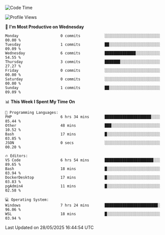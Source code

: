 <!--START_SECTION:waka-->
![Code Time](http://img.shields.io/badge/Code%20Time-5%2C030%20hrs%2055%20mins-blue)

![Profile Views](http://img.shields.io/badge/Profile%20Views-2-blue)

📅 **I'm Most Productive on Wednesday** 

```text
Monday                   0 commits           ░░░░░░░░░░░░░░░░░░░░░░░░░   00.00 % 
Tuesday                  1 commits           ██░░░░░░░░░░░░░░░░░░░░░░░   09.09 % 
Wednesday                6 commits           ██████████████░░░░░░░░░░░   54.55 % 
Thursday                 3 commits           ███████░░░░░░░░░░░░░░░░░░   27.27 % 
Friday                   0 commits           ░░░░░░░░░░░░░░░░░░░░░░░░░   00.00 % 
Saturday                 0 commits           ░░░░░░░░░░░░░░░░░░░░░░░░░   00.00 % 
Sunday                   1 commits           ██░░░░░░░░░░░░░░░░░░░░░░░   09.09 % 
```


📊 **This Week I Spent My Time On** 

```text
💬 Programming Languages: 
PHP                      6 hrs 34 mins       █████████████████████░░░░   85.44 % 
Other                    48 mins             ███░░░░░░░░░░░░░░░░░░░░░░   10.52 % 
Bash                     17 mins             █░░░░░░░░░░░░░░░░░░░░░░░░   03.85 % 
JSON                     0 secs              ░░░░░░░░░░░░░░░░░░░░░░░░░   00.20 % 

🔥 Editors: 
VS Code                  6 hrs 54 mins       ██████████████████████░░░   89.65 % 
Bash                     18 mins             █░░░░░░░░░░░░░░░░░░░░░░░░   03.94 % 
DockerDesktop            17 mins             █░░░░░░░░░░░░░░░░░░░░░░░░   03.83 % 
pgAdmin4                 11 mins             █░░░░░░░░░░░░░░░░░░░░░░░░   02.58 % 

💻 Operating System: 
Windows                  7 hrs 24 mins       ████████████████████████░   96.06 % 
WSL                      18 mins             █░░░░░░░░░░░░░░░░░░░░░░░░   03.94 % 
```


 Last Updated on 28/05/2025 16:44:54 UTC
<!--END_SECTION:waka-->
